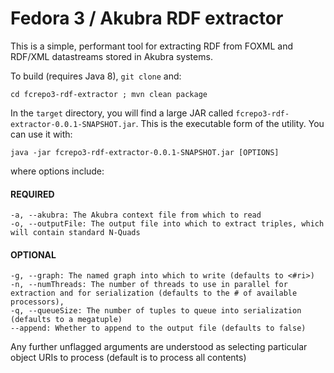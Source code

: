 # Fedora 3 / Akubra RDF extractor

This is a simple, performant tool for extracting RDF from FOXML and RDF/XML datastreams stored in Akubra systems.

To build (requires Java 8), `git clone` and:
```
cd fcrepo3-rdf-extractor ; mvn clean package
```
In the `target` directory, you will find a large JAR called `fcrepo3-rdf-extractor-0.0.1-SNAPSHOT.jar`. This is the executable form of the utility. You can use it with:
```
java -jar fcrepo3-rdf-extractor-0.0.1-SNAPSHOT.jar [OPTIONS]
```
where options include:
#### REQUIRED
```
-a, --akubra: The Akubra context file from which to read
-o, --outputFile: The output file into which to extract triples, which will contain standard N-Quads
```
#### OPTIONAL
```
-g, --graph: The named graph into which to write (defaults to <#ri>)
-n, --numThreads: The number of threads to use in parallel for extraction and for serialization (defaults to the # of available processors),
-q, --queueSize: The number of tuples to queue into serialization (defaults to a megatuple)
--append: Whether to append to the output file (defaults to false)
```
Any further unflagged arguments are understood as selecting particular object URIs to process (default is to process all contents)
